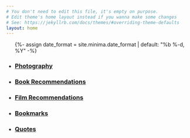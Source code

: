 ```yaml
---
# You don't need to edit this file, it's empty on purpose.
# Edit theme's home layout instead if you wanna make some changes
# See: https://jekyllrb.com/docs/themes/#overriding-theme-defaults
layout: home
---
```


  <ul class="post-list">
    {%- assign date_format = site.minima.date_format | default: "%b %-d, %Y" -%}
    <li>
      <h3>
        <a class="post-link" href="/albums">
          Photography
        </a>
      </h3>
    </li>
    <li>
      <h3>
        <a class="post-link" href="/reading">
          Book Recommendations
        </a>
      </h3>
    </li>
    <li>
      <h3>
        <a class="post-link" href="/film">
          Film Recommendations
        </a>
      </h3>
    </li>
    <li>
      <h3>
        <a class="post-link" target="_blank" href="https://pinboard.in/u:fototropik/t:newsletter-shared">
          Bookmarks
        </a>
      </h3>
    </li>
    <li>
      <h3>
        <a class="post-link" href="/quotes">
          Quotes
        </a>
      </h3>
    </li>
  </ul>
